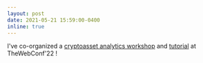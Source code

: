 ```yaml
---
layout: post
date: 2021-05-21 15:59:00-0400
inline: true
---
```


I've co-organized a [cryptoasset analytics workshop](https://caaw.io/) and [tutorial](https://cryptoassetanalytics.net/tutorial/) at TheWebConf'22 !

